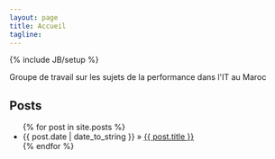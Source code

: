 ```yaml
---
layout: page
title: Accueil
tagline: 
---
```

{% include JB/setup %}



<p>Groupe de travail sur les sujets de la performance dans l&#39;IT au Maroc</p>


    
##  Posts



<ul class="posts">
  {% for post in site.posts %}
    <li><span>{{ post.date | date_to_string }}</span> &raquo; <a href="{{ BASE_PATH }}{{ post.url }}">{{ post.title }}</a></li>
  {% endfor %}
</ul>




